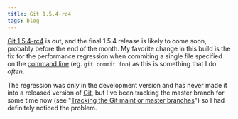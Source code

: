 ```yaml
---
title: Git 1.5.4-rc4
tags: blog
---
```


[Git 1.5.4-rc4](http://wincent.dev/wiki/Git%201.5.4-rc4) is out, and the final 1.5.4 release is likely to come soon, probably before the end of the month. My favorite change in this build is the fix for the performance regression when commiting a single file specified on the [command line](http://wincent.dev/wiki/command%20line) (eg. `git commit foo`) as this is something that I do _often_.

The regression was only in the development version and has never made it into a released version of [Git](http://wincent.dev/wiki/Git), but I've been tracking the master branch for some time now (see "[Tracking the Git maint or master branches](http://wincent.dev/wiki/Tracking%20the%20Git%20maint%20or%20master%20branches)") so I had definitely noticed the problem.
